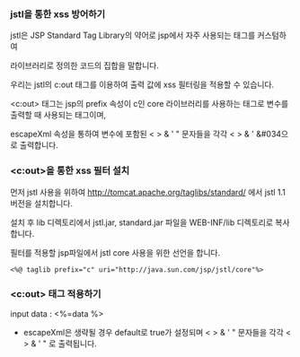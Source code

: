 ### jstl을 통한 xss 방어하기

jstl은 JSP Standard Tag Library의 약어로 jsp에서 자주 사용되는 태그를 커스텀하여 

라이브러리로 정의한 코드의 집합을 말합니다. 

우리는 jstl의 c:out 태그를 이용하여 출력 값에 xss 필터링을 적용할 수 있습니다.

<c:out> 태그는 jsp의 prefix 속성이 c인 core 라이브러리를 사용하는 태그로 변수를 출력할 때 사용되는 태그이며,

escapeXml 속성을 통하여 변수에 포함된 < > & ' " 문자들을 각각 &lt; &gt; &amp; &#039; &#034으로 출력합니다.

### <c:out>을 통한 xss 필터 설치

먼저  jstl 사용을 위하여 http://tomcat.apache.org/taglibs/standard/ 에서 jstl 1.1 버전을 설치합니다.

설치 후 lib 디렉토리에서 jstl.jar, standard.jar 파일을 WEB-INF/lib 디렉토리로 복사합니다.

 필터를 적용할 jsp파일에서 jstl core 사용을 위한 선언을 합니다.

<pre><code><%@ taglib prefix="c" uri="http://java.sun.com/jsp/jstl/core"%>
</code></pre>

### <c:out> 태그 적용하기


<p>input data : <%=data %>
<c:out value="${param.data }"[escapeXml="{true|false}"]></c:out></p>


* escapeXml은 생략될 경우 default로 true가 설정되며 < > & ' " 문자들을 각각 &lt; &gt; &amp; &#039; &#034; 로 출력됩니다.
